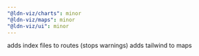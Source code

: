 ```yaml
---
"@ldn-viz/charts": minor
"@ldn-viz/maps": minor
"@ldn-viz/ui": minor
---
```


adds index files to routes (stops warnings) adds tailwind to maps
